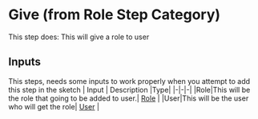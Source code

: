 # Give (from Role Step Category)
This step does: This will give a role to user

## Inputs
This steps, needs some inputs to work properly when you attempt to add this step in the sketch
| Input      | Description |Type|
|-|-|-|
|Role|This will be the role that going to be added to user.| [ Role](../inputs/role.md) |
|User|This will be the user who will get the role| [ User](../inputs/user.md) |